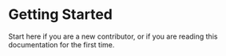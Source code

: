 # Getting Started 

Start here if you are a new contributor, or if you are reading this documentation for the first time.